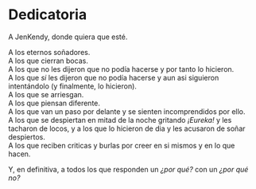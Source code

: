 # Dedicatoria

A JenKendy, donde quiera que esté.

A los eternos soñadores.  
A los que cierran bocas.  
A los que no les dijeron que no podía hacerse y por tanto lo hicieron.  
A los que *si* les dijeron que no podía hacerse y aun asi siguieron intentándolo
(y finalmente, lo hicieron).  
A los que se arriesgan.  
A los que piensan diferente.  
A los que van un paso por delante y se sienten incomprendidos por ello.  
A los que se despiertan en mitad de la noche gritando *¡Eureka!* y les tacharon
de locos, y a los que lo hicieron de dia y les acusaron de soñar despiertos.  
A los que reciben criticas y burlas por creer en si mismos y en lo que hacen.

Y, en definitiva, a todos los que responden un *¿por qué?* con un *¿por qué no?*
